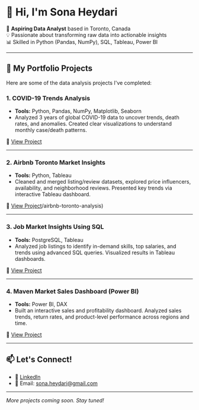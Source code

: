 # 👋 Hi, I'm Sona Heydari

🎯 **Aspiring Data Analyst** based in Toronto, Canada  
💡 Passionate about transforming raw data into actionable insights  
📊 Skilled in Python (Pandas, NumPy), SQL, Tableau, Power BI  

---

## 🧠 My Portfolio Projects

Here are some of the data analysis projects I've completed:

### 1. **COVID-19 Trends Analysis**  
- **Tools:** Python, Pandas, NumPy, Matplotlib, Seaborn  
- Analyzed 3 years of global COVID-19 data to uncover trends, death rates, and anomalies. Created clear visualizations to understand monthly case/death patterns.

🔗 [View Project](https://github.com/sonaheydari/Airbnb-Project)

---

### 2. **Airbnb Toronto Market Insights**  
- **Tools:** Python, Tableau  
- Cleaned and merged listing/review datasets, explored price influencers, availability, and neighborhood reviews. Presented key trends via interactive Tableau dashboard.

🔗 [View Project](https://github.com/sonaheydari)/airbnb-toronto-analysis)

---

### 3. **Job Market Insights Using SQL**  
- **Tools:** PostgreSQL, Tableau  
- Analyzed job listings to identify in-demand skills, top salaries, and trends using advanced SQL queries. Visualized results in Tableau dashboards.

🔗 [View Project](https://github.com/sonaheydari/-Data-Analyst-Job-Market-Analysis-using-SQL)

---

### 4. **Maven Market Sales Dashboard (Power BI)**  
- **Tools:** Power BI, DAX  
- Built an interactive sales and profitability dashboard. Analyzed sales trends, return rates, and product-level performance across regions and time.

🔗 [View Project](https://github.com/sonaheydari/Maven-Market-PowerBI-Project)

---

## 📫 Let's Connect!
- 🔗 [LinkedIn](https://www.linkedin.com/in/sona-heydari88/)
- 📩 Email: sona.heydari@gmail.com

---

*More projects coming soon. Stay tuned!*
